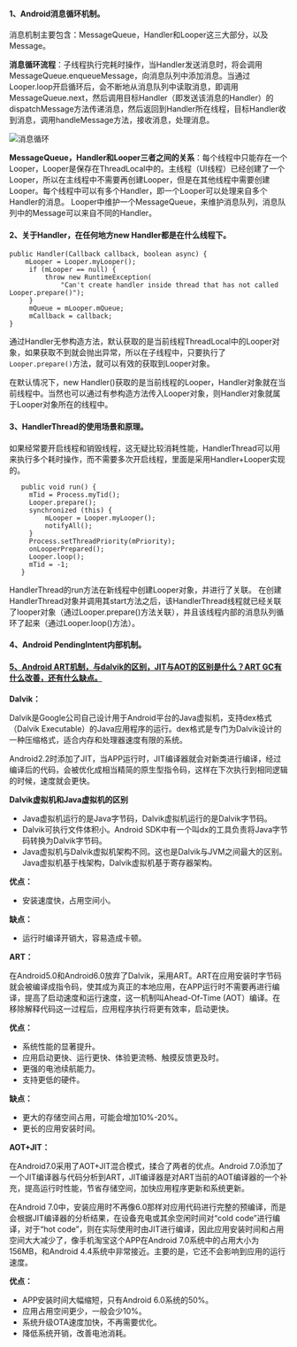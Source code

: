 #### 1、Android消息循环机制。

   消息机制主要包含：MessageQueue，Handler和Looper这三大部分，以及Message。
   
   **消息循环流程**：子线程执行完耗时操作，当Handler发送消息时，将会调用MessageQueue.enqueueMessage，向消息队列中添加消息。当通过Looper.loop开启循环后，会不断地从消息队列中读取消息，即调用MessageQueue.next，然后调用目标Handler（即发送该消息的Handler）的dispatchMessage方法传递消息，然后返回到Handler所在线程，目标Handler收到消息，调用handleMessage方法，接收消息，处理消息。
   
   ![消息循环](https://github.com/chen-eugene/Interview/blob/master/image/3985563-d7da4f5ba49f6887.png)
   
   **MessageQueue，Handler和Looper三者之间的关系**：每个线程中只能存在一个Looper，Looper是保存在ThreadLocal中的。主线程（UI线程）已经创建了一个Looper，所以在主线程中不需要再创建Looper，但是在其他线程中需要创建Looper。每个线程中可以有多个Handler，即一个Looper可以处理来自多个Handler的消息。 Looper中维护一个MessageQueue，来维护消息队列，消息队列中的Message可以来自不同的Handler。
   
#### 2、关于Handler，在任何地方new Handler都是在什么线程下。

   ```
   public Handler(Callback callback, boolean async) {
       mLooper = Looper.myLooper();
        if (mLooper == null) {
            throw new RuntimeException(
                "Can't create handler inside thread that has not called Looper.prepare()");
        }
        mQueue = mLooper.mQueue;
        mCallback = callback;
   }
   ```

   通过Handler无参构造方法，默认获取的是当前线程ThreadLocal中的Looper对象，如果获取不到就会抛出异常，所以在子线程中，只要执行了`Looper.prepare()`方法，就可以有效的获取到Looper对象。
   
   在默认情况下，new Handler()获取的是当前线程的Looper，Handler对象就在当前线程中。当然也可以通过有参构造方法传入Looper对象，则Handler对象就属于Looper对象所在的线程中。

#### 3、HandlerThread的使用场景和原理。

   如果经常要开启线程和销毁线程，这无疑比较消耗性能，HandlerThread可以用来执行多个耗时操作，而不需要多次开启线程，里面是采用Handler+Looper实现的。
   
   ```
      public void run() {
        mTid = Process.myTid();
        Looper.prepare();
        synchronized (this) {
            mLooper = Looper.myLooper();
            notifyAll();
        }
        Process.setThreadPriority(mPriority);
        onLooperPrepared();
        Looper.loop();
        mTid = -1;
      }
   ```
   HandlerThread的run方法在新线程中创建Looper对象，并进行了关联。 在创建HandlerThread对象并调用其start方法之后，该HandlerThread线程就已经关联了looper对象（通过Looper.prepare()方法关联），并且该线程内部的消息队列循环了起来（通过Looper.loop()方法）。
  
#### 4、Android PendingIntent内部机制。


#### [5、Android ART机制，与dalvik的区别，JIT与AOT的区别是什么？ART GC有什么改善，还有什么缺点。](https://lrh1993.gitbooks.io/android_interview_guide/content/android/basis/dalvik-art.html)

  **Dalvik：**
  
  Dalvik是Google公司自己设计用于Android平台的Java虚拟机，支持dex格式（Dalvik Executable）的Java应用程序的运行。dex格式是专门为Dalvik设计的一种压缩格式，适合内存和处理器速度有限的系统。
  
  Android2.2时添加了JIT，当APP运行时，JIT编译器就会对新类进行编译，经过编译后的代码，会被优化成相当精简的原生型指令码，这样在下次执行到相同逻辑的时候，速度就会更快。
  
  **Dalvik虚拟机和Java虚拟机的区别**
  
  - Java虚拟机运行的是Java字节码，Dalvik虚拟机运行的是Dalvik字节码。
  - Dalvik可执行文件体积小。Android SDK中有一个叫dx的工具负责将Java字节码转换为Dalvik字节码。
  - Java虚拟机与Dalvik虚拟机架构不同。这也是Dalvik与JVM之间最大的区别。Java虚拟机基于栈架构，Dalvik虚拟机基于寄存器架构。
  
  **优点：**
  
   - 安装速度快，占用空间小。
   
  **缺点：**
  
   - 运行时编译开销大，容易造成卡顿。
  
  
  **ART：**
  
  在Android5.0和Android6.0放弃了Dalvik，采用ART。ART在应用安装时字节码就会被编译成指令码，使其成为真正的本地应用，在APP运行时不需要再进行编译，提高了启动速度和运行速度，这一机制叫Ahead-Of-Time (AOT）编译。在移除解释代码这一过程后，应用程序执行将更有效率，启动更快。
  
  **优点：**
  
   - 系统性能的显著提升。
   - 应用启动更快、运行更快、体验更流畅、触摸反馈更及时。
   - 更强的电池续航能力。
   - 支持更低的硬件。
   
  **缺点：**
  
   - 更大的存储空间占用，可能会增加10%-20%。
   - 更长的应用安装时间。
   
   
  **AOT+JIT：**
   
   在Android7.0采用了AOT+JIT混合模式，揉合了两者的优点。Android 7.0添加了一个JIT编译器与代码分析到ART，JIT编译器是对ART当前的AOT编译器的一个补充，提高运行时性能，节省存储空间，加快应用程序更新和系统更新。
   
   在Android 7.0中，安装应用时不再像6.0那样对应用代码进行完整的预编译，而是会根据JIT编译器的分析结果，在设备充电或其余空闲时间对“cold code”进行编译，对于“hot code”，则在实际使用时由JIT进行编译，因此应用安装时间和占用空间大大减少了，像手机淘宝这个APP在Android 7.0系统中的占用大小为156MB，和Android 4.4系统中非常接近。主要的是，它还不会影响到应用的运行速度。
   
  **优点：**
   
   - APP安装时间大幅缩短，只有Android 6.0系统的50%。
   - 应用占用空间更少，一般会少10%。
   - 系统升级OTA速度加快，不再需要优化。   
   - 降低系统开销，改善电池消耗。
  

   
   
   
   
   
   
   
   
   
   
   
   
   
   
   
   
